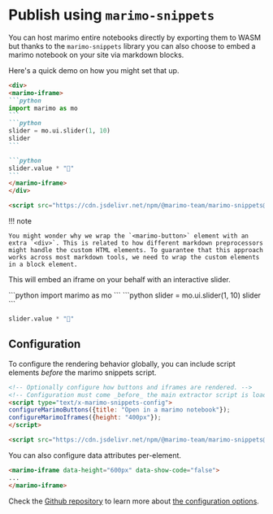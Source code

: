 # Publish using `marimo-snippets` 

You can host marimo entire notebooks directly by exporting them to WASM but thanks to the `marimo-snippets` library you can also choose to embed a marimo notebook on your site via markdown blocks. 

Here's a quick demo on how you might set that up. 

````md
<div>
<marimo-iframe>
```python
import marimo as mo
```
```python
slider = mo.ui.slider(1, 10)
slider
```

```python
slider.value * "🍃"
```
</marimo-iframe>
</div>

<script src="https://cdn.jsdelivr.net/npm/@marimo-team/marimo-snippets@1"></script>
````

!!! note

    You might wonder why we wrap the `<marimo-button>` element with an extra `<div>`. This is related to how different markdown preprocessors might handle the custom HTML elements. To guarantee that this approach works across most markdown tools, we need to wrap the custom elements in a block element.

This will embed an iframe on your behalf with an interactive slider. 

<div>
<marimo-iframe>
```python
import marimo as mo
```
```python
slider = mo.ui.slider(1, 10)
slider
```

```python
slider.value * "🍃"
```
</marimo-iframe>
</div>

<script src="https://cdn.jsdelivr.net/npm/@marimo-team/marimo-snippets@1"></script>

## Configuration 

To configure the rendering behavior globally, you can include script elements *before* the marimo snippets script.

```html
<!-- Optionally configure how buttons and iframes are rendered. -->
<!-- Configuration must come _before_ the main extractor script is loaded. -->
<script type="text/x-marimo-snippets-config">
configureMarimoButtons({title: "Open in a marimo notebook"});
configureMarimoIframes({height: "400px"});
</script>

<script src="https://cdn.jsdelivr.net/npm/@marimo-team/marimo-snippets@1"></script>
```

You can also configure data attributes per-element. 

```html
<marimo-iframe data-height="600px" data-show-code="false">
...
</marimo-iframe>
```

Check the [Github repository](https://github.com/marimo-team/marimo-snippets) to learn more about [the configuration options](https://github.com/marimo-team/marimo-snippets?tab=readme-ov-file#configuration).